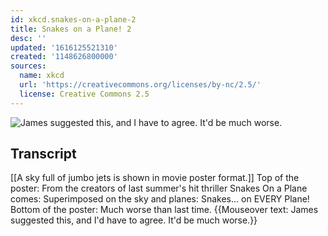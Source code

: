 ```yaml
---
id: xkcd.snakes-on-a-plane-2
title: Snakes on a Plane! 2
desc: ''
updated: '1616125521310'
created: '1148626800000'
sources:
  name: xkcd
  url: 'https://creativecommons.org/licenses/by-nc/2.5/'
  license: Creative Commons 2.5
---
```

![James suggested this, and I have to agree.  It'd be much worse.](https://imgs.xkcd.com/comics/snakes_on_a_plane_2.jpg)

## Transcript
[[A sky full of jumbo jets is shown in movie poster format.]]
Top of the poster: From the creators of last summer's hit thriller Snakes On a Plane comes:
Superimposed on the sky and planes:  Snakes...  on EVERY Plane!
Bottom of the poster: Much worse than last time.
{{Mouseover text:  James suggested this, and I'd have to agree.  It'd be much worse.}}
